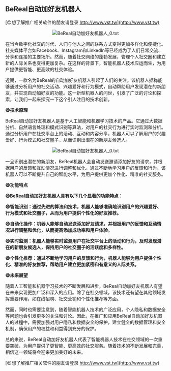 ## **BeReal自动加好友机器人**

[😍想了解推广相关软件的朋友请登录 http://www.vst.tw](http://www.vst.tw)

 <center><img src="https://vst.tw/MP4/tuiguang/png/6.png" alt="BeReal自动加好友机器人_0.txt"></center>

在当今数字化社交的时代，人们与他人之间的联系方式变得更加多样化和便捷化。社交媒体平台如Facebook、Instagram和LinkedIn等已经成为了人们日常交流、分享和连接的主要场所。然而，随着社交网络的蓬勃发展，管理个人社交圈和建立新的人际关系也变得更加复杂。在这样的背景下，智能机器人技术应运而生，为用户提供更智能、更高效的社交体验。

近期，一款名为BeReal的自动加好友机器人引起了人们的关注。该机器人据称能够通过分析用户的社交活动、兴趣爱好和行为模式，自动帮助用户发现潜在的新朋友，并实现自动加好友的功能。这一新型机器人的问世，引发了广泛的讨论和探索，让我们一起来探究一下这个引人注目的技术创新。

**😄技术原理**

BeReal自动加好友机器人是基于人工智能和机器学习技术的产品。它通过大数据分析、自然语言处理和模式识别等算法，对用户的社交行为进行实时监测和分析。通过分析用户在社交平台上的活动、互动和内容分享，机器人可以了解用户的兴趣爱好、行为模式和社交圈子，从而识别出潜在的新朋友候选人。

 <center><img src="https://vst.tw/MP4/tuiguang/png/6.png" alt="BeReal自动加好友机器人_0.txt"></center>

一旦识别出潜在的新朋友，BeReal机器人会自动发送邀请添加好友的请求，并根据用户的反馈和互动情况进行调整和优化。通过不断地学习用户的反馈和行为，该机器人可以不断提升自己的智能水平，为用户提供更加个性化、精准的社交服务。

**😄功能特点**

**😄BeReal自动加好友机器人具有以下几个显著的功能特点：**

**😄智能识别：通过先进的算法和技术，机器人能够准确地识别用户的兴趣爱好、行为模式和社交圈子，从而为用户提供个性化的好友推荐。**

**😄自动化操作：机器人能够自动发送添加好友请求，并根据用户的反馈和互动情况进行调整和优化，从而提高添加成功率和用户体验。**

**😄实时监测：机器人能够实时监测用户在社交平台上的活动和行为，及时发现潜在的新朋友候选人，保持用户的社交圈子的活跃度和多样性。**

**😄个性化推荐：通过不断地学习用户的反馈和行为，机器人能够为用户提供个性化、精准的好友推荐，帮助用户建立更加紧密和有意义的人际关系。**

**😄未来展望**

随着人工智能和机器学习技术的不断发展和进步，BeReal自动加好友机器人有望在未来实现更加广泛和深入的应用。除了在社交领域，该技术还有望在其他领域发挥重要作用，如在线招聘、社交营销和个性化推荐等方面。

然而，同时也需要注意到，随着智能机器人技术的广泛应用，个人隐私和数据安全等问题也会引发更多的关注和讨论。因此，在推广和应用BeReal自动加好友机器人的过程中，需要加强对用户隐私和数据安全的保护，建立健全的数据管理和安全机制，确保用户的权益和利益得到充分的保护。

总的来说，BeReal自动加好友机器人代表了智能机器人技术在社交领域的一次重要突破，为用户提供了更智能、更高效的社交服务。随着技术的不断发展和完善，相信这一领域将会迎来更加美好的未来。

[😍想了解推广相关软件的朋友请登录 http://www.vst.tw](http://www.vst.tw)



